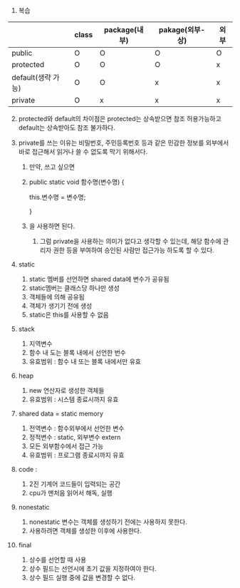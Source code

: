 1. 복습

|                    | class | package(내부) | pakage(외부-상) | 외부 |
| ------------------ | ----- | ------------- | --------------- | ---- |
| public             | O     | O             | O               | O    |
| protected          | O     | O             | O               | x    |
| default(생략 가능) | O     | O             | x               | x    |
| private            | O     | x             | x               | x    |

2. protected와 default의 차이점은 protected는 상속받으면 참조 허용가능하고 default는 상속받아도 참조 불가하다.

3. private를 쓰는 이유는 비밀번호, 주민등록번호 등과 같은 민감한 정보를 외부에서 바로 접근해서 읽거나 쓸 수 없도록 막기 위해서다. 

   1. 만약, 쓰고 싶으면 

   2. public static void 함수명(변수명) {

      this.변수명 = 변수명;

      }

   3. 을 사용하면 된다.

      1. 그럼 private을 사용하는 의미가 없다고 생각할 수 있는데, 해당 함수에 관리자 권한 등을 부여하여 승인된 사람만 접근가능 하도록 할 수 있다.

4. static

   1. static 멤버를 선언하면 shared data에 변수가 공유됨
   2. static멤버는 클래스당 하나만 생성
   3. 객체들에 의해 공유됨
   4. 객체가 생기기 전에 생성
   5. static은 this를 사용할 수 없음 

5. stack 

   1. 지역변수
   2. 함수 내 도는 블록 내에서 선언한 번수
   3. 유효범위 : 함수 내 또는 블록 내에서만 유효

6. heap

   1. new 연산자로 생성한 객체들 
   2. 유효범위 : 시스템 종료시까지 유효

7. shared data = static memory

   1. 전역변수 : 함수외부에서 선언한 변수
   2. 정적변수 : static, 외부변수 extern
   3. 모든 외부함수에서 접근 가능
   4. 유효범위 : 프로그램 종료시까지 유효

8. code : 

   1. 2진 기계어 코드들이 입력되는 공간
   2. cpu가 맨처음 읽어서 해독, 실행

9. nonestatic

   1. nonestatic 변수는 객체를 생성하기 전에는 사용하지 못한다.
   2. 사용하려면 객체를 생성한 이후에 사용한다.

10. final

    1. 상수를 선언할 때 사용
    2. 상수 필드는 선언시에 초기 값을 지정하여야 한다.
    3. 상수 필드 실행 중에 값을 변경할 수 없다.